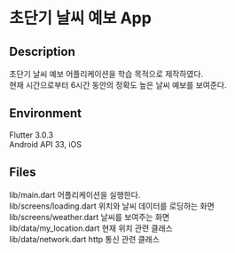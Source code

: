 # 초단기 날씨 예보 App


## Description
초단기 날씨 예보 어플리케이션을 학습 목적으로 제작하였다.  
현재 시간으로부터 6시간 동안의 정확도 높은 날씨 예보를 보여준다.

## Environment
Flutter 3.0.3  
Android API 33, iOS

## Files
lib/main.dart               어플리케이션을 실행한다.  
lib/screens/loading.dart    위치와 날씨 데이터를 로딩하는 화면  
lib/screens/weather.dart    날씨를 보여주는 화면  
lib/data/my_location.dart   현재 위치 관련 클래스  
lib/data/network.dart       http 통신 관련 클래스  